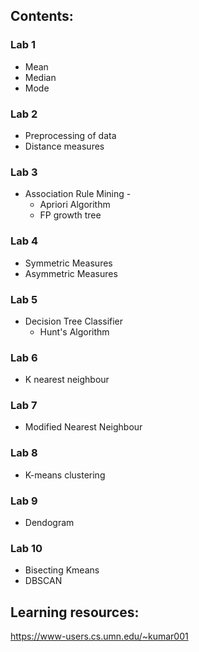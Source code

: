 
## Contents:
### Lab 1
* Mean
* Median
* Mode

### Lab 2
* Preprocessing of data
* Distance measures

### Lab 3
* Association Rule Mining -
  * Apriori Algorithm
  * FP growth tree
### Lab 4
* Symmetric Measures
* Asymmetric Measures
### Lab 5
* Decision Tree Classifier
  * Hunt's Algorithm
### Lab 6
* K nearest neighbour
### Lab 7
* Modified Nearest Neighbour
### Lab 8
* K-means clustering
### Lab 9
* Dendogram
### Lab 10
* Bisecting Kmeans
* DBSCAN

## Learning resources:
https://www-users.cs.umn.edu/~kumar001
